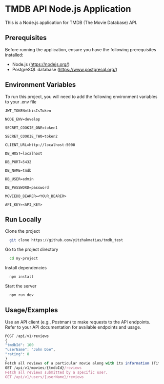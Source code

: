 # TMDB API Node.js Application

This is a Node.js application for TMDB (The Movie Database) API.

## Prerequisites

Before running the application, ensure you have the following prerequisites installed:

- Node.js (https://nodejs.org/)
- PostgreSQL database (https://www.postgresql.org/)
## Environment Variables

To run this project, you will need to add the following environment variables to your .env file

`JWT_TOKEN=thisIsToken`

`NODE_ENV=develop`

`SECRET_COOKIE_ONE=token1`

`SECRET_COOKIE_TWO=token2`

`CLIENT_URL=http://localhost:5000`

`DB_HOST=localhost`

`DB_PORT=5432`

`DB_NAME=tmdb`

`DB_USER=admin`

`DB_PASSWORD=password`

`MOVIEDB_BEARER=<YOUR_BEARER>`

`API_KEY=<API_KEY>`

## Run Locally

Clone the project

```bash
  git clone https://github.com/yitzhakmatias/tmdb_test
```

Go to the project directory

```bash
  cd my-project
```

Install dependencies

```bash
  npm install
```

Start the server

```bash
  npm run dev
```

## Usage/Examples
Use an API client (e.g., Postman) to make requests to the API endpoints.
Refer to your API documentation for available endpoints and usage.
```javascript
POST /api/v1/reviews
{
"tmdbId": 100
"userName": "John Doe",
"rating": 8
}
Fetch all reviews of a particular movie along with its information (Title, release date, poster, and overview).
GET /api/v1/movies/{tmdbId}/reviews
Fetch all reviews submitted by a specific user.
GET /api/v1/users/{userName}/reviews
```


